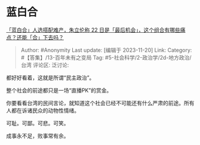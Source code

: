 # 蓝白合
[「蓝白合」人选搭配难产，朱立伦称 22 日是「最后机会」，这个组合有哪些痛点？还能「合」下去吗？](https://www.zhihu.com/question/630915249/answer/3295862862)

> Author: #Anonymity
> Last update: [编辑于 2023-11-20]
> Link:
> Category: #【答集】/13-百年未有之变局
> Tag: #5-社会科学/2-政治学/2d-地方政治/台湾
> 评论区:
> 泛讨论:

都好好看着，这就是所谓“民主政治”。

整个社会的前途都只是一场“直播PK”的赏金。

你要看看台湾的民间言论，就知道这个社会已经不可能还有什么严肃的前途。所有人都在诉诸民众的动物性情绪。

可耻。可鄙。可悲。可笑。

成事永不足，败事常有余。
